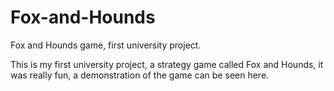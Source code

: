 # Fox-and-Hounds
Fox and Hounds game, first university project.

This is my first university project, a strategy game called Fox and Hounds, it was really fun, a demonstration of the game can be seen here.